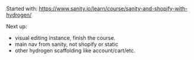 Started with: https://www.sanity.io/learn/course/sanity-and-shopify-with-hydrogen/

Next up:
* visual editing instance, finish the course.
* main nav from sanity, not shopify or static
* other hydrogen scaffolding like account/cart/etc.